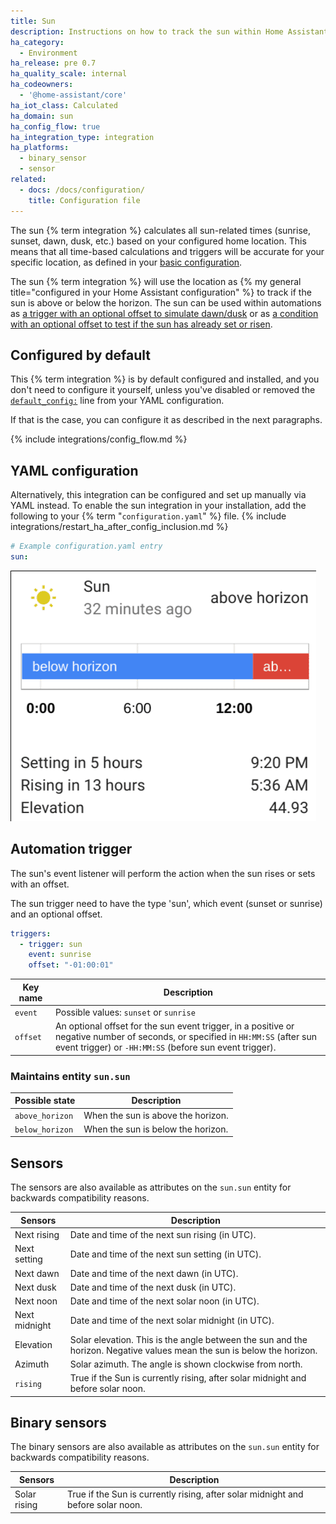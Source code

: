```yaml
---
title: Sun
description: Instructions on how to track the sun within Home Assistant.
ha_category:
  - Environment
ha_release: pre 0.7
ha_quality_scale: internal
ha_codeowners:
  - '@home-assistant/core'
ha_iot_class: Calculated
ha_domain: sun
ha_config_flow: true
ha_integration_type: integration
ha_platforms:
  - binary_sensor
  - sensor
related:
  - docs: /docs/configuration/
    title: Configuration file
---
```


The sun {% term integration %} calculates all sun-related times (sunrise, sunset, dawn, dusk, etc.) based on your configured home location. This means that all time-based calculations and triggers will be accurate for your specific location, as defined in your [basic configuration](/docs/configuration/basic/).

The sun {% term integration %} will use the location as
{% my general title="configured in your Home Assistant configuration" %} to
track if the sun is above or below the horizon. The sun can be used within
automations as
[a trigger with an optional offset to simulate dawn/dusk][sun_trigger] or as
[a condition with an optional offset to test if the sun has already set or risen][sun_condition].

[sun_trigger]: /docs/automation/trigger/#sun-trigger
[sun_condition]: /docs/scripts/conditions/#sun-condition

## Configured by default

This {% term integration %} is by default configured and installed, and you don't need
to configure it yourself, unless you've disabled or removed the
[`default_config:`](/integrations/default_config/) line from your
YAML configuration.

If that is the case, you can configure it as described in the next paragraphs.

{% include integrations/config_flow.md %}

## YAML configuration

Alternatively, this integration can be configured and set up manually via YAML
instead. To enable the sun integration in your installation, add the
following to your {% term "`configuration.yaml`" %} file.
{% include integrations/restart_ha_after_config_inclusion.md %}

```yaml
# Example configuration.yaml entry
sun:
```

<p class='img'>
<img src='/images/screenshots/more-info-dialog-sun.png' />
</p>

## Automation trigger

The sun's event listener will perform the action when the sun rises or sets with
an offset.

The sun trigger need to have the type 'sun', which event (sunset or sunrise) and an optional offset.

```yaml
triggers:
  - trigger: sun
    event: sunrise
    offset: "-01:00:01"
```

| Key name | Description                                                                                                                                                                                |
| -------- | ------------------------------------------------------------------------------------------------------------------------------------------------------------------------------------------ |
| `event`  | Possible values: `sunset` or `sunrise`                                                                                                                                                     |
| `offset` | An optional offset for the sun event trigger, in a positive or negative number of seconds, or specified in `HH:MM:SS` (after sun event trigger) or `-HH:MM:SS` (before sun event trigger). |

### Maintains entity `sun.sun`

| Possible state  | Description                        |
| --------------- | ---------------------------------- |
| `above_horizon` | When the sun is above the horizon. |
| `below_horizon` | When the sun is below the horizon. |

## Sensors

The sensors are also available as attributes on the `sun.sun` entity for backwards compatibility reasons.

| Sensors       | Description                                                                                                            |
| ------------- | ---------------------------------------------------------------------------------------------------------------------- |
| Next rising   | Date and time of the next sun rising (in UTC).                                                                         |
| Next setting  | Date and time of the next sun setting (in UTC).                                                                        |
| Next dawn     | Date and time of the next dawn (in UTC).                                                                               |
| Next dusk     | Date and time of the next dusk (in UTC).                                                                               |
| Next noon     | Date and time of the next solar noon (in UTC).                                                                         |
| Next midnight | Date and time of the next solar midnight (in UTC).                                                                     |
| Elevation     | Solar elevation. This is the angle between the sun and the horizon. Negative values mean the sun is below the horizon. |
| Azimuth       | Solar azimuth. The angle is shown clockwise from north.                                                                |
| `rising`      | True if the Sun is currently rising, after solar midnight and before solar noon.                                       |

## Binary sensors

The binary sensors are also available as attributes on the `sun.sun` entity for backwards compatibility reasons.

| Sensors       | Description                                                                                                            |
| ------------- | ---------------------------------------------------------------------------------------------------------------------- |
| Solar rising  | True if the Sun is currently rising, after solar midnight and before solar noon.                                       |
